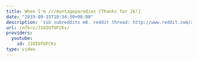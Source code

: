 ```yaml
---
title: When I'm /r/montageparodies [Thanks for 2k!]
date: "2019-09-15T10:34:30+08:00"
description: 'sik subreddits m8. reddit thread: http://www.reddit.com/r/montageparodies/comments/1xyzjc/when_im_rmontageparodies/'
url: /nfkrz/J1OIUfUFCKs/
providers:
  youtube:
    id: J1OIUfUFCKs
type: video
---
```

